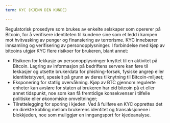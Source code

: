 ```yaml
---
term: KYC (KJENN DIN KUNDE)

---
```

Regulatorisk prosedyre som brukes av enkelte selskaper som opererer på Bitcoin, for å verifisere identiteten til kundene sine som et ledd i kampen mot hvitvasking av penger og finansiering av terrorisme. KYC innebærer innsamling og verifisering av personopplysninger. I forbindelse med kjøp av bitcoins utgjør KYC flere risikoer for brukeren, blant annet:


- Risikoen for lekkasje av personopplysninger knyttet til en aktivitet på Bitcoin. Lagring av informasjon på bedriftens servere kan føre til lekkasjer og utsette brukerdata for phishing-forsøk, fysiske angrep eller identitetstyveri, spesielt på grunn av deres tilknytning til Bitcoin-miljøet;
- Eksponering for statlig overvåkning. Kjøp av BTC gjennom regulerte enheter kan avsløre for staten at brukeren har eid bitcoin på et eller annet tidspunkt, noe som kan få fremtidige konsekvenser i tilfelle politiske eller økonomiske omveltninger;
- Tilrettelegging for sporing i kjeden. Ved å fullføre en KYC opprettes det en direkte kobling mellom brukerens identitet og transaksjonene i blokkjeden, noe som muliggjør en inngangsport for kjedeanalyse.